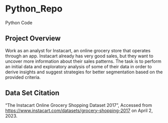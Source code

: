 # Python_Repo
Python Code
## Project Overview
Work as an analyst for Instacart, an online grocery store that operates through an app. Instacart already has very good sales, but they want to uncover more information about their sales patterns. The task is to perform an initial data and exploratory analysis of some of their data in order to derive insights and suggest strategies for better segmentation based on the provided criteria.
## Data Set Citation
“The Instacart Online Grocery Shopping Dataset
2017”, Accessed from https://www.instacart.com/datasets/grocery-shopping-2017 on
April 2, 2023.
